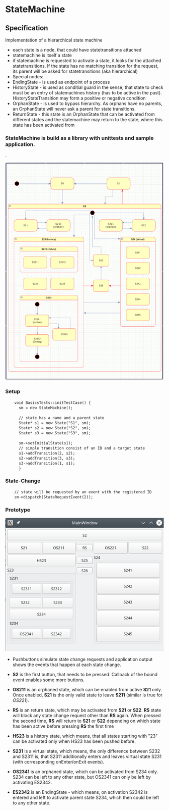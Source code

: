 # StateMachine

## Specification
Implementation of a hierarchical state machine
- each state is a node, that could have statetransitions attached
- statemachine is itself a state
- if statemachine is requested to activate a state, it looks for the attached statetransitions. If the state has no matching transition for the request, its parent will be asked for statetransitions (aka hierarchical)
- Special nodes:
 - EndingState - is used as endpoint of a process
 - HistoryState - is used as conditial guard in the sense, that state to check must be an entry of statemachines history (has to be active in the past). HistoryStateTransition may form a positive or negative condition
 - OrphanState - is used to bypass hierarchy. As orphans have no parents, an OrphanState will never ask a parent for state transitions.
 - ReturnState - this state is an OrphanState that can be activated from different states and the statemachine may return to the state, where this state has been activated from

### **StateMachine** is build as a library with unittests and sample application.

 .

![default](sample/StateMachine01.png)

### Setup

        void BasicsTests::initTestCase() {
          sm = new StateMachine();

          // state has a name and a parent state
          State* s1 = new State("S1", sm);
          State* s2 = new State("S2", sm);
          State* s3 = new State("S3", sm);

          sm->setInitialState(s1);
          // simple transition consist of an ID and a target state
          s1->addTransition(2, s2);
          s2->addTransition(3, s3);
          s3->addTransition(1, s1);
          }

### State-Change

        // state will be requested by an event with the registered ID
        sm->dispatch(StateRequestEvent(2));

### Prototype

![default](sample/Prototype.png)

- Pushbuttons simulate state change requests and application output shows the events that happen at each state change.

- **S2** is the first button, that needs to be pressed. Callback of the bound event enables some more buttons.

- **OS211** is an orphaned state, which can be enabled from active **S21** only. Once enabled, **S21** is the only valid state to leave **S211** (similar is true for *OS221*).

- **RS** is an return state, which may be activated from **S21** or **S22**. **RS** state will block any state change request other than **RS** again. When pressed the second time, **RS** will return to **S21** or **S22** depending on which state has been active before pressing **RS** the first time

- **HS23** is a history state, which means, that all states starting with "23" can be activated only when HS23 has been pushed before.

- **S231** is a virtual state, which means, the only difference between S232 and S2311 is, that S2311 additionally enters and leaves virtual state S231 (with corresponding onEnter/onExit events).

- **OS2341** is an orphaned state, which can be activated from S234 only. S234 can be left to any other state, but OS2341 can only be left by activating ES2342.

- **ES2342** is an EndingState - which means, on activation S2342 is entered and left to activate parent state S234, which then could be left to any other state.
